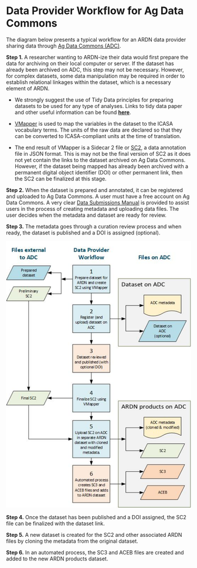 # Data Provider Workflow for Ag Data Commons

The diagram below presents a typical workflow for an ARDN data provider sharing data through [Ag Data Commons (ADC)](https://data.nal.usda.gov/).

**Step 1.** A researcher wanting to ARDN-ize their data would first prepare the data for archiving on their local computer or server. If the dataset has already been archived on ADC, this step may not be necessary. However, for complex datasets, some data manipulation may be required in order to establish relational linkages within the dataset, which is a necessary element of ARDN.

- We strongly suggest the use of Tidy Data principles for preparing datasets to be used for any type of analyses. Links to tidy data paper and other useful information can be found **[here](TidyData.md)**. 

- [VMapper](VMapper.md) is used to map the variables in the dataset to the ICASA vocabulary terms. The units of the raw data are declared so that they can be converted to ICASA-compliant units at the time of translation.

- The end result of VMapper is a Sidecar 2 file or [SC2](Annotation_SC2.md), a data annotation file in JSON format. This is may not be the final version of SC2 as it does not yet contain the links to the dataset archived on Ag Data Commons. However, if the dataset being mapped has already been archived with a permanent digital object identifier (DOI) or other permanent link, then the SC2 can be finalized at this stage. 

**Step 2.**
When the dataset is prepared and annotated, it can be registered and uploaded to Ag Data Commons. A user must have a free account on Ag Data Commons. A very clear [Data Submissions Manual](https://data.nal.usda.gov/ag-data-commons-data-submission-manual) is provided to assist users in the process of creating metadata and uploading data files. The user decides when the metadata and dataset are ready for review.

**Step 3.**
The metadata goes through a curation review process and when ready, the dataset is published and a DOI is assigned (optional).


![image](https://raw.githubusercontent.com/agmip/ARDN/master/docs/images/DataProviderWorkflow_web.jpg)


**Step 4.**
Once the dataset has been published and a DOI assigned, the SC2 file can be finalized with the dataset link.

**Step 5.**
A new dataset is created for the SC2 and other associated ARDN files by cloning the metadata from the original dataset. 

**Step 6.**
In an automated process, the SC3 and ACEB files are created and added to the new ARDN products dataset.
